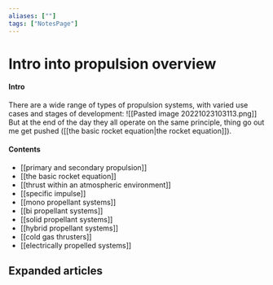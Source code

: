 ```yaml
---
aliases: [""]
tags: ["NotesPage"]
---
```


# Intro into propulsion overview

#### Intro
There are a wide range of types of propulsion systems, with varied use cases and stages of development:
![[Pasted image 20221023103113.png]]
But at the end of the day they all operate on the same principle, thing go out me get pushed ([[the basic rocket equation|the rocket equation]]).

#### Contents
- [[primary and secondary propulsion]]
- [[the basic rocket equation]]
- [[thrust within an atmospheric environment]]
- [[specific impulse]]
- [[mono propellant systems]]
- [[bi propellant systems]]
- [[solid propellant systems]]
- [[hybrid propellant systems]]
- [[cold gas thrusters]]
- [[electrically propelled systems]]


## Expanded articles
